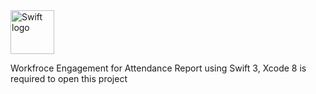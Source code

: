 <img src="https://swift.org/assets/images/swift.svg" alt="Swift logo" height="70" >

Workfroce Engagement for Attendance Report using Swift 3, Xcode 8 is required to open this project
